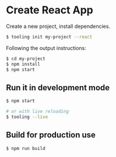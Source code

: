 # Create React App

Create a new project, install dependencies.

```bash
$ tooling init my-project --react
```

Following the output instructions:

```bash
$ cd my-project
$ npm install
$ npm start
```

## Run it in development mode

```bash
$ npm start

# or with live reloading
$ tooling --live
```

## Build for production use

```bash
$ npm run build
```
